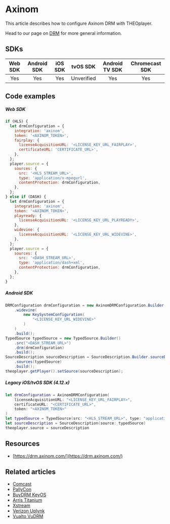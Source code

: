 # Axinom

This article describes how to configure Axinom DRM with THEOplayer.

Head to our page on [DRM](../../how-to-guides/04-drm/00-introduction.md) for more general information.

## SDKs

| Web SDK | Android SDK | iOS SDK |  tvOS SDK  | Android TV SDK | Chromecast SDK |
| :-----: | :---------: | :-----: | :--------: | :------------: | :------------: |
|   Yes   |     Yes     |   Yes   | Unverified |      Yes       |      Yes       |

## Code examples

##### Web SDK

```js
if (HLS) {
  let drmConfiguration = {
    integration: 'axinom',
    token: '<AXINOM_TOKEN>',
    fairplay: {
      licenseAcquisitionURL: '<LICENSE_KEY_URL_FAIRPLAY>',
      certificateURL: 'CERTIFICATE_URL>',
    },
  };
  player.source = {
    sources: {
      src: '<HLS_STREAM_URL>',
      type: 'application/x-mpegurl',
      contentProtection: drmConfiguration,
    },
  };
} else if (DASH) {
  let drmConfiguration = {
    integration: 'axinom',
    token: '<AXINOM_TOKEN>',
    playready: {
      licenseAcquisitionURL: '<LICENSE_KEY_URL_PLAYREADY>',
    },
    widevine: {
      licenseAcquisitionURL: '<LICENSE_KEY_URL_WIDEVINE>',
    },
  };
  player.source = {
    sources: {
      src: '<DASH_STREAM_URL>',
      type: 'application/dash+xml',
      contentProtection: drmConfiguration,
    },
  };
}
```

##### Android SDK

```java
DRMConfiguration drmConfiguration = new AxinomDRMConfiguration.Builder("<AXINOM_TOKEN>")
    .widevine(
        new KeySystemConfiguration(
            "<LICENSE_KEY_URL_WIDEVINE>"
        )
    )
    .build();
TypedSource typedSource = new TypedSource.Builder()
    .src("<DASH_STREAM_URL>")
    .drm(drmConfiguration)
    .build();
SourceDescription sourceDescription = SourceDescription.Builder.sourceDescription()
    .sources(typedSource)
    .build();
theoplayer.getPlayer().setSource(sourceDescription);
```

##### Legacy iOS/tvOS SDK (4.12.x)

```swift
let drmConfiguration = AxinomDRMConfiguration(
    licenseAcquisitionURL: "<LICENSE_KEY_URL_FAIRPLAY>",
    certificateURL: "<CERTIFICATE_URL>",
    token: "<AXINOM_TOKEN>"
)
let typedSource = TypedSource(src: "<HLS_STREAM_URL>", type: "application/x-mpegurl", drm: drmConfiguration)
let sourceDescription = SourceDescription(source: typedSource)
theoplayer.source = sourceDescription
```

## Resources

- [https://drm.axinom.com/](https://drm.axinom.com/)

## Related articles

- [Comcast](03-comcast.md)
- [PallyCon](15-pallycon.md)
- [BuyDRM KeyOS](01-buydrm-keyos/00-introduction.md)
- [Arris Titanium](01-arris-titanium.md)
- [Xstream](13-xstream.md)
- [Verizon Uplynk](12-verizon-uplynk.md)
- [Vualto VuDRM](11-vualto-vudrm.md)

